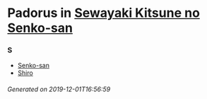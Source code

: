 # Padorus in [Sewayaki Kitsune no Senko-san](https://myanimelist.net/manga/111276/Sewayaki_Kitsune_no_Senko-san)

### S
* [Senko-san](https://github.com/shadow578/Project-Padoru/blob/master/table-of-contents/characters/Senkosan.md)
* [Shiro](https://github.com/shadow578/Project-Padoru/blob/master/table-of-contents/characters/Shiro.md)

###### Generated on 2019-12-01T16:56:59
